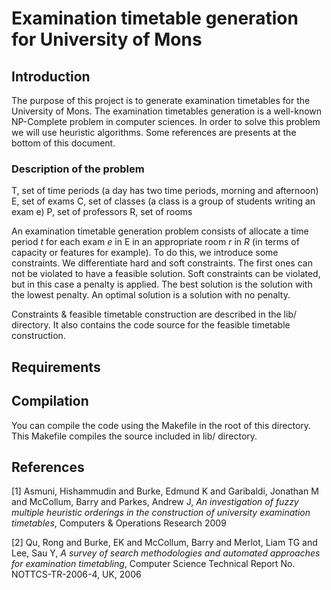 # Examination timetable generation for University of Mons

## Introduction

The purpose of this project is to generate examination timetables for the University of Mons. The examination timetables generation is a well-known NP-Complete problem in computer sciences.
In order to solve this problem we will use heuristic algorithms. Some references are presents at the bottom of this document.

### Description of the problem

T, set of time periods (a day has two time periods, morning and afternoon)
E, set of exams
C, set of classes (a class is a group of students writing an exam e)
P, set of professors
R, set of rooms

An examination timetable generation problem consists of allocate a time period *t* for each exam *e* in E in an appropriate room *r* in *R* (in terms of capacity or features for example).
To do this, we introduce some constraints. We differentiate hard and soft constraints. The first ones can not be violated to have a feasible solution. Soft constraints can be violated, but in this case a penalty is applied.
The best solution is the solution with the lowest penalty. An optimal solution is a solution with no penalty.

Constraints & feasible timetable construction are described in the lib/ directory. It also contains the code source for the feasible timetable construction.

## Requirements



## Compilation

You can compile the code using the Makefile in the root of this directory. This Makefile compiles the source included in lib/ directory.

## References

[1] Asmuni, Hishammudin and Burke, Edmund K and Garibaldi, Jonathan M and McCollum, Barry and Parkes, Andrew J, *An investigation of fuzzy multiple heuristic orderings in the construction of university examination timetables*, Computers & Operations Research 2009

[2] Qu, Rong and Burke, EK and McCollum, Barry and Merlot, Liam TG and Lee, Sau Y, *A survey of search methodologies and automated approaches for examination timetabling*, Computer Science Technical Report No. NOTTCS-TR-2006-4, UK, 2006
